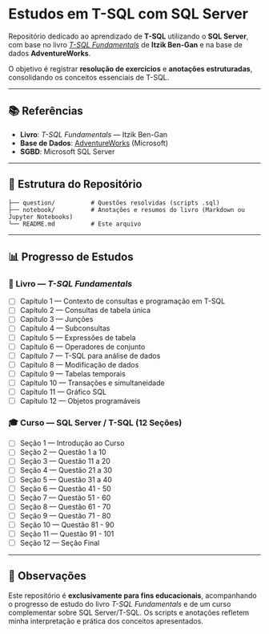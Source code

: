 # Estudos em T-SQL com SQL Server

Repositório dedicado ao aprendizado de **T-SQL** utilizando o **SQL Server**, com base no livro *[T-SQL Fundamentals](https://www.microsoftpressstore.com/store/t-sql-fundamentals-9780135183859)* de **Itzik Ben-Gan** e na base de dados **AdventureWorks**.

O objetivo é registrar **resolução de exercícios** e **anotações estruturadas**, consolidando os conceitos essenciais de T-SQL.

---

## 📚 Referências

* **Livro**: *T-SQL Fundamentals* — Itzik Ben-Gan
* **Base de Dados**: [AdventureWorks](https://learn.microsoft.com/sql/samples/adventureworks-install-configure) (Microsoft)
* **SGBD**: Microsoft SQL Server

---

## 📂 Estrutura do Repositório

```plaintext
├── question/          # Questões resolvidas (scripts .sql)
├── notebook/          # Anotações e resumos do livro (Markdown ou Jupyter Notebooks)
└── README.md          # Este arquivo
```

---

## 📊 Progresso de Estudos

### 📘 Livro — *T-SQL Fundamentals*

* [ ] Capítulo 1 — Contexto de consultas e programação em T-SQL
* [ ] Capítulo 2 — Consultas de tabela única
* [ ] Capítulo 3 — Junções
* [ ] Capítulo 4 — Subconsultas
* [ ] Capítulo 5 — Expressões de tabela
* [ ] Capítulo 6 — Operadores de conjunto
* [ ] Capítulo 7 — T-SQL para análise de dados
* [ ] Capítulo 8 — Modificação de dados
* [ ] Capítulo 9 — Tabelas temporais
* [ ] Capítulo 10 — Transações e simultaneidade
* [ ] Capítulo 11 — Gráfico SQL
* [ ] Capítulo 12 — Objetos programáveis

### 🎓 Curso — SQL Server / T-SQL (12 Seções)

* [ ] Seção 1 — Introdução ao Curso
* [ ] Seção 2 — Questão 1 a 10
* [ ] Seção 3 — Questão 11 a 20
* [ ] Seção 4 — Questão 21 a 30
* [ ] Seção 5 — Questão 31 a 40
* [ ] Seção 6 — Questão 41 - 50
* [ ] Seção 7 — Questão 51 - 60
* [ ] Seção 8 — Questão 61 - 70
* [ ] Seção 9 — Questão 71 - 80
* [ ] Seção 10 — Questão 81 - 90
* [ ] Seção 11 — Questão 91 - 101
* [ ] Seção 12 — Seção Final

---

## 📝 Observações

Este repositório é **exclusivamente para fins educacionais**, acompanhando o progresso de estudo do livro *T-SQL Fundamentals* e de um curso complementar sobre SQL Server/T-SQL.
Os scripts e anotações refletem minha interpretação e prática dos conceitos apresentados.
